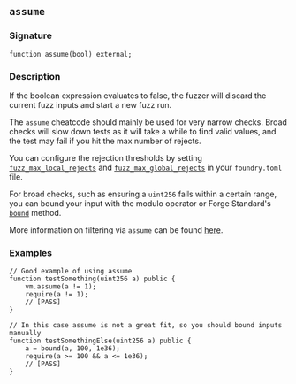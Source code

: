 ## `assume`

### Signature

```solidity
function assume(bool) external;
```

### Description

If the boolean expression evaluates to false, the fuzzer will discard the current fuzz inputs and start a new fuzz run.

The `assume` cheatcode should mainly be used for very narrow checks.
Broad checks will slow down tests as it will take a while to find valid values, and the test may fail if you hit the max number of rejects.

You can configure the rejection thresholds by setting [`fuzz_max_local_rejects`][max-local-rejects] and [`fuzz_max_global_rejects`][max-global-rejects] in your `foundry.toml` file.

For broad checks, such as ensuring a `uint256` falls within a certain range, you can bound your input with the modulo operator or Forge Standard's [`bound`][forge-std-bound] method.

More information on filtering via `assume` can be found [here][filtering-guide].

### Examples

```solidity
// Good example of using assume
function testSomething(uint256 a) public {
    vm.assume(a != 1);
    require(a != 1);
    // [PASS]
}
```

```solidity
// In this case assume is not a great fit, so you should bound inputs manually
function testSomethingElse(uint256 a) public {
    a = bound(a, 100, 1e36);
    require(a >= 100 && a <= 1e36);
    // [PASS]
}
```

[max-local-rejects]: ./config.md#fuzz_max_local_rejects
[max-global-rejects]: ./config.md#fuzz_max_global_rejects
[forge-std-bound]: ../reference/forge-std/bound.md
[filtering-guide]: https://altsysrq.github.io/proptest-book/proptest/tutorial/filtering.html#filtering
